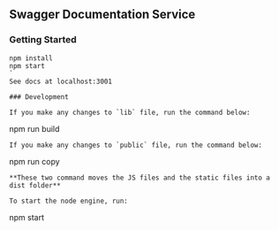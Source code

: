 ## Swagger Documentation Service

### Getting Started
```
npm install
npm start
`
See docs at localhost:3001

### Development

If you make any changes to `lib` file, run the command below:
```
npm run build
```
If you make any changes to `public` file, run the command below:
```
npm run copy
```
**These two command moves the JS files and the static files into a dist folder**

To start the node engine, run:
```
npm start
```
